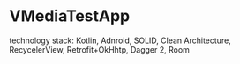 # VMediaTestApp
technology stack: Kotlin, Adnroid, SOLID, Clean Architecture, RecycelerView, Retrofit+OkHhtp, Dagger 2, Room
